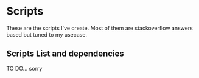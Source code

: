 # Scripts

These are the scripts I've create. Most of them are stackoverflow answers based but tuned to my usecase.

##  Scripts List and dependencies
TO DO... sorry